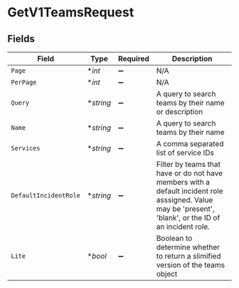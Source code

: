 # GetV1TeamsRequest


## Fields

| Field                                                                                                                                                    | Type                                                                                                                                                     | Required                                                                                                                                                 | Description                                                                                                                                              |
| -------------------------------------------------------------------------------------------------------------------------------------------------------- | -------------------------------------------------------------------------------------------------------------------------------------------------------- | -------------------------------------------------------------------------------------------------------------------------------------------------------- | -------------------------------------------------------------------------------------------------------------------------------------------------------- |
| `Page`                                                                                                                                                   | **int*                                                                                                                                                   | :heavy_minus_sign:                                                                                                                                       | N/A                                                                                                                                                      |
| `PerPage`                                                                                                                                                | **int*                                                                                                                                                   | :heavy_minus_sign:                                                                                                                                       | N/A                                                                                                                                                      |
| `Query`                                                                                                                                                  | **string*                                                                                                                                                | :heavy_minus_sign:                                                                                                                                       | A query to search teams by their name or description                                                                                                     |
| `Name`                                                                                                                                                   | **string*                                                                                                                                                | :heavy_minus_sign:                                                                                                                                       | A query to search teams by their name                                                                                                                    |
| `Services`                                                                                                                                               | **string*                                                                                                                                                | :heavy_minus_sign:                                                                                                                                       | A comma separated list of service IDs                                                                                                                    |
| `DefaultIncidentRole`                                                                                                                                    | **string*                                                                                                                                                | :heavy_minus_sign:                                                                                                                                       | Filter by teams that have or do not have members with a default incident role asssigned. Value may be 'present', 'blank', or the ID of an incident role. |
| `Lite`                                                                                                                                                   | **bool*                                                                                                                                                  | :heavy_minus_sign:                                                                                                                                       | Boolean to determine whether to return a slimified version of the teams object                                                                           |